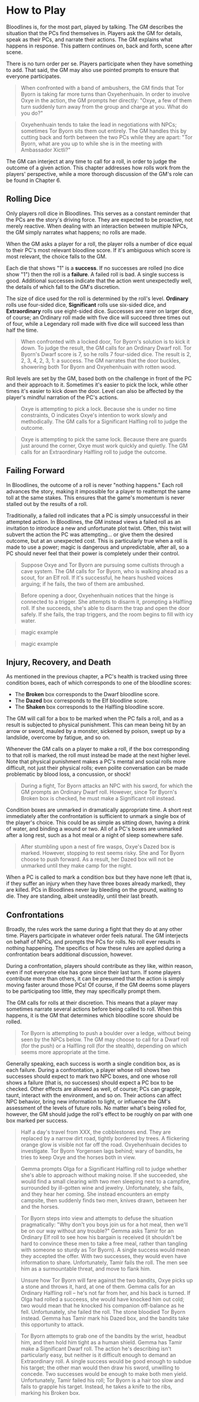 # How to Play

Bloodlines is, for the most part, played by talking. The GM describes the situation that the PCs find themselves in. Players ask the GM for details, speak as their PCs, and narrate their actions. The GM explains what happens in response. This pattern continues on, back and forth, scene after scene.

There is no turn order per se. Players participate when they have something to add. That said, the GM may also use pointed prompts to ensure that everyone participates. 

> When confronted with a band of ambushers, the GM finds that Tor Byorn is taking far more turns than Oxyehenhuain. In order to involve Oxye in the action, the GM prompts her directly: "Oxye, a few of them turn suddenly turn away from the group and charge at you. What do you do?"

> Oxyehenhuain tends to take the lead in negotiations with NPCs; sometimes Tor Byorn sits them out entirely. The GM handles this by cutting back and forth between the two PCs while they are apart: "Tor Byorn, what are you up to while she is in the meeting with Ambassador Xictli?"

The GM can interject at any time to call for a roll, in order to judge the outcome of a given action. This chapter addresses how rolls work from the players' perspective, while a more thorough discussion of the GM's role can be found in Chapter 6.

## Rolling Dice

Only players roll dice in Bloodlines. This serves as a constant reminder that the PCs are the story's driving force. They are expected to be proactive, not merely reactive. When dealing with an interaction between multiple NPCs, the GM simply narrates what happens; no rolls are made.

When the GM asks a player for a roll, the player rolls a number of dice equal to their PC's most relevant bloodline score. If it's ambiguous which score is most relevant, the choice falls to the GM.

Each die that shows "1" is a **success**. If no successes are rolled (no dice show "1") then the roll is a **failure**. A failed roll is bad. A single success is good. Additional successes indicate that the action went unexpectedly well, the details of which fall to the GM's discretion.

The size of dice used for the roll is determined by the roll's level. **Ordinary** rolls use four-sided dice, **Significant** rolls use six-sided dice, and **Extraordinary** rolls use eight-sided dice. Successes are rarer on larger dice, of course; an Ordinary roll made with five dice will succeed three times out of four, while a Legendary roll made with five dice will succeed less than half the time. 

> When confronted with a locked door, Tor Byorn's solution is to kick it down. To judge the result, the GM calls for an Ordinary Dwarf roll. Tor Byorn's Dwarf score is 7, so he rolls 7 four-sided dice. The result is 2, 2, 3, 4, 2, 3, 1: a success. The GM narrates that the door buckles, showering both Tor Byorn and Oxyehenhuain with rotten wood. 

Roll levels are set by the GM, based both on the challenge in front of the PC and their approach to it. Sometimes it's easier to pick the lock, while other times it's easier to kick down the door. Level can also be affected by the player's mindful narration of the PC's actions. 

> Oxye is attempting to pick a lock. Because she is under no time constraints, O indicates Oxye's intention to work slowly and methodically. The GM calls for a Significant Halfling roll to judge the outcome. 

> Oxye is attempting to pick the same lock. Because there are guards just around the corner, Oxye must work quickly and quietly. The GM calls for an Extraordinary Halfling roll to judge the outcome. 

## Failing Forward

In Bloodlines, the outcome of a roll is never "nothing happens." Each roll advances the story, making it impossible for a player to reattempt the same toll at the same stakes. This ensures that the game's momentum is never stalled out by the results of a roll. 

Traditionally, a failed roll indicates that a PC is simply unsuccessful in their attempted action. In Bloodlines, the GM instead views a failed roll as an invitation to introduce a new and unfortunate plot twist. Often, this twist will subvert the action the PC was attempting... or give them the desired outcome, but at an unexpected cost. This is particularly true when a roll is made to use a power; magic is dangerous and unpredictable, after all, so a PC should never feel that their power is completely under their control. 

> Suppose Oxye and Tor Byorn are pursuing some cultists through a cave system. The GM calls for Tor Byorn, who is walking ahead as a scout, for an Elf roll. If it's successful, he hears hushed voices arguing; if he fails, the two of them are ambushed. 

> Before opening a door, Oxyehenhuain notices that the hinge is connected to a trigger. She attempts to disarm it, prompting a Halfling roll. If she succeeds, she's able to disarm the trap and open the door safely. If she fails, the trap triggers, and the room begins to fill with icy water.

> magic example

> magic example

## Injury, Recovery, and Death

As mentioned in the previous chapter, a PC's health is tracked using three condition boxes, each of which corresponds to one of the bloodline scores:

+ The **Broken** box corresponds to the Dwarf bloodline score.
+ The **Dazed** box corresponds to the Elf bloodline score.
+ The **Shaken** box corresponds to the Halfling bloodline score.

The GM will call for a box to be marked when the PC fails a roll, and as a result is subjected to physical punishment. This can mean being hit by an arrow or sword, mauled by a monster, sickened by poison, swept up by a landslide, overcome by fatigue, and so on.

Whenever the GM calls on a player to make a roll, if the box corresponding to that roll is marked, the roll must instead be made at the next higher level. Note that physical punishment makes a PC's mental and social rolls more difficult, not just their physical rolls; even polite conversation can be made problematic by blood loss, a concussion, or shock!

> During a fight, Tor Byorn attacks an NPC with his sword, for which the GM prompts an Ordinary Dwarf roll. However, since Tor Byorn's Broken box is checked, he must make a Significant roll instead.

Condition boxes are unmarked in dramatically appropriate time. A short rest immediately after the confrontation is sufficient to unmark a single box of the player's choice. This could be as simple as sitting down, having a drink of water, and binding a wound or two. All of a PC's boxes are unmarked after a long rest, such as a hot meal or a night of sleep somewhere safe.

> After stumbling upon a nest of fire wasps, Oxye's Dazed box is marked. However, stopping to rest seems risky. She and Tor Byorn choose to push forward. As a result, her Dazed box will not be unmarked until they make camp for the night.

When a PC is called to mark a condition box but they have none left (that is, if they suffer an injury when they have three boxes already marked), they are killed. PCs in Bloodlines never lay bleeding on the ground, waiting to die. They are standing, albeit unsteadily, until their last breath.

## Confrontations

Broadly, the rules work the same during a fight that they do at any other time. Players participate in whatever order feels natural. The GM interjects on behalf of NPCs, and prompts the PCs for rolls. No roll ever results in nothing happening. The specifics of how these rules are applied during a confrontation bears additional discussion, however.

During a confrontation, players should contribute as they like, within reason, even if not everyone else has gone since their last turn. If some players contribute more than others, it can be presumed that the action is simply moving faster around those PCs! Of course, if the GM deems some players to be participating too little, they may specifically prompt them.

The GM calls for rolls at their discretion. This means that a player may sometimes narrate several actions before being called to roll. When this happens, it is the GM that determines which bloodline score should be rolled. 

> Tor Byorn is attempting to push a boulder over a ledge, without being seen by the NPCs below. The GM may choose to call for a Dwarf roll (for the push) or a Halfling roll (for the stealth), depending on which seems more appropriate at the time. 

Generally speaking, each success is worth a single condition box, as is each failure. During a confrontation, a player whose roll shows two successes should expect to mark two NPC boxes, and one whose roll shows a failure (that is, no successes) should expect a PC box to be checked. Other effects are allowed as well, of course; PCs can grapple, taunt, interact with the environment, and so on. Their actions can affect NPC behavior, bring new information to light, or influence the GM's assessment of the levels of future rolls. No matter what's being rolled for, however, the GM should judge the roll's effect to be roughly on par with one box marked per success. 

> Half a day's travel from XXX, the cobblestones end. They are replaced by a narrow dirt road, tightly bordered by trees. A flickering orange glow is visible not far off the road. Oxyehenhuain decides to investigate. Tor Byorn Yorgensen lags behind; wary of bandits, he tries to keep Oxye and the horses both in view. 

> Gemma prompts Olga for a Significant Halfling roll to judge whether she's able to approach without making noise. If she succeeded, she would find a small clearing with two men sleeping next to a campfire, surrounded by ill-gotten wine and jewelry. Unfortunately, she fails, and they hear her coming. She instead encounters an empty campsite, then suddenly finds two men, knives drawn, between her and the horses. 

> Tor Byorn steps into view and attempts to defuse the situation pragmatically: "Why don't you boys join us for a hot meal, then we'll be on our way without any trouble?" Gemma asks Tamir for an Ordinary Elf roll to see how his bargain is received (it shouldn't be hard to convince these men to take a free meal, rather than tangling with someone so sturdy as Tor Byorn). A single success would mean they accepted the offer. With two successes, they would even have information to share. Unfortunately, Tamir fails the roll. The men see him as a surmountable threat, and move to flank him. 

> Unsure how Tor Byorn will fare against the two bandits, Oxye picks up a stone and throws it, hard, at one of them. Gemma calls for an Ordinary Halfling roll – he's not far from her, and his back is turned. If Olga had rolled a succeess, she would have knocked him out cold; two would mean that he knocked his companion off-balance as he fell. Unfortunately, she failed the roll. The stone bloodied Tor Byorn instead. Gemma has Tamir mark his Dazed box, and the bandits take this opportunity to attack. 

> Tor Byorn attempts to grab one of the bandits by the wrist, headbut him, and then hold him tight as a human shield. Gemma has Tamir make a Significant Dwarf roll. The action he's describing isn't particularly easy, but neither is it difficult enough to demand an Extraordinary roll. A single success would be good enough to subdue his target; the other man would then draw his sword, unwilling to concede. Two successes would be enough to make both men yield. Unfortunately, Tamir failed his roll; Tor Byorn is a hair too slow and fails to grapple his target. Instead, he takes a knife to the ribs, marking his Broken box. 

